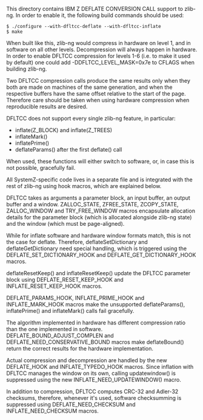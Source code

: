 This directory contains IBM Z DEFLATE CONVERSION CALL support to
zlib-ng. In order to enable it, the following build commands should be
used:

    $ ./configure --with-dfltcc-deflate --with-dfltcc-inflate
    $ make

When built like this, zlib-ng would compress in hardware on level 1,
and in software on all other levels. Decompression will always happen
in hardware. In order to enable DFLTCC compression for levels 1-6 (i.e.
to make it used by default) one could add -DDFLTCC_LEVEL_MASK=0x7e to
CFLAGS when building zlib-ng.

Two DFLTCC compression calls produce the same results only when they
both are made on machines of the same generation, and when the
respective buffers have the same offset relative to the start of the
page. Therefore care should be taken when using hardware compression
when reproducible results are desired.

DFLTCC does not support every single zlib-ng feature, in particular:

* inflate(Z_BLOCK) and inflate(Z_TREES)
* inflateMark()
* inflatePrime()
* deflateParams() after the first deflate() call

When used, these functions will either switch to software, or, in case
this is not possible, gracefully fail.

All SystemZ-specific code lives in a separate file and is integrated
with the rest of zlib-ng using hook macros, which are explained below.

DFLTCC takes as arguments a parameter block, an input buffer, an output
buffer and a window. ZALLOC_STATE, ZFREE_STATE, ZCOPY_STATE,
ZALLOC_WINDOW and TRY_FREE_WINDOW macros encapsulate allocation details
for the parameter block (which is allocated alongside zlib-ng state)
and the window (which must be page-aligned).

While for inflate software and hardware window formats match, this is
not the case for deflate. Therefore, deflateSetDictionary and
deflateGetDictionary need special handling, which is triggered using
the DEFLATE_SET_DICTIONARY_HOOK and DEFLATE_GET_DICTIONARY_HOOK macros.

deflateResetKeep() and inflateResetKeep() update the DFLTCC parameter
block using DEFLATE_RESET_KEEP_HOOK and INFLATE_RESET_KEEP_HOOK macros.

DEFLATE_PARAMS_HOOK, INFLATE_PRIME_HOOK and INFLATE_MARK_HOOK macros
make the unsupported deflateParams(), inflatePrime() and inflateMark()
calls fail gracefully.

The algorithm implemented in hardware has different compression ratio
than the one implemented in software. DEFLATE_BOUND_ADJUST_COMPLEN and
DEFLATE_NEED_CONSERVATIVE_BOUND macros make deflateBound() return the
correct results for the hardware implementation.

Actual compression and decompression are handled by the new DEFLATE_HOOK
and INFLATE_TYPEDO_HOOK macros. Since inflation with DFLTCC manages the
window on its own, calling updatewindow() is suppressed using the new
INFLATE_NEED_UPDATEWINDOW() macro.

In addition to compression, DFLTCC computes CRC-32 and Adler-32
checksums, therefore, whenever it's used, software checksumming is
suppressed using DEFLATE_NEED_CHECKSUM and INFLATE_NEED_CHECKSUM
macros.
